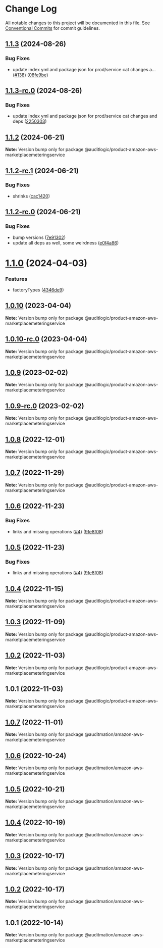 # Change Log

All notable changes to this project will be documented in this file.
See [Conventional Commits](https://conventionalcommits.org) for commit guidelines.

## [1.1.3](https://github.com/auditlogic/product/compare/@auditlogic/product-amazon-aws-marketplacemeteringservice@1.1.2...@auditlogic/product-amazon-aws-marketplacemeteringservice@1.1.3) (2024-08-26)


### Bug Fixes

* update index yml and package json for prod/service cat changes a… ([#138](https://github.com/auditlogic/product/issues/138)) ([08fe9be](https://github.com/auditlogic/product/commit/08fe9beb1c8457462a19bc69caa02e6212d97e1a))





## [1.1.3-rc.0](https://github.com/auditlogic/product/compare/@auditlogic/product-amazon-aws-marketplacemeteringservice@1.1.2...@auditlogic/product-amazon-aws-marketplacemeteringservice@1.1.3-rc.0) (2024-08-26)


### Bug Fixes

* update index yml and package json for prod/service cat changes and deps ([2250303](https://github.com/auditlogic/product/commit/225030363a363608240135b7ebed386b28f01e4b))





## [1.1.2](https://github.com/auditlogic/product/compare/@auditlogic/product-amazon-aws-marketplacemeteringservice@1.1.2-rc.1...@auditlogic/product-amazon-aws-marketplacemeteringservice@1.1.2) (2024-06-21)

**Note:** Version bump only for package @auditlogic/product-amazon-aws-marketplacemeteringservice





## [1.1.2-rc.1](https://github.com/auditlogic/product/compare/@auditlogic/product-amazon-aws-marketplacemeteringservice@1.1.2-rc.0...@auditlogic/product-amazon-aws-marketplacemeteringservice@1.1.2-rc.1) (2024-06-21)


### Bug Fixes

* shrinks ([cac1420](https://github.com/auditlogic/product/commit/cac14200fefcd8183ab69fe89a47bd3f70f563e9))





## [1.1.2-rc.0](https://github.com/auditlogic/product/compare/@auditlogic/product-amazon-aws-marketplacemeteringservice@1.1.0...@auditlogic/product-amazon-aws-marketplacemeteringservice@1.1.2-rc.0) (2024-06-21)


### Bug Fixes

* bump versions ([7e91302](https://github.com/auditlogic/product/commit/7e913023b8b312150ed7762c32fbbe616be71de5))
* update all deps as well, some weirdness ([e0f4a86](https://github.com/auditlogic/product/commit/e0f4a864714e2d3de6bbf3da014d5312fe53be2f))





# [1.1.0](https://github.com/auditlogic/product/compare/@auditlogic/product-amazon-aws-marketplacemeteringservice@1.0.10...@auditlogic/product-amazon-aws-marketplacemeteringservice@1.1.0) (2024-04-03)


### Features

* factoryTypes ([4346de9](https://github.com/auditlogic/product/commit/4346de92693aee892fccf725338ffc7b80ab182b))





## [1.0.10](https://github.com/auditlogic/product/compare/@auditlogic/product-amazon-aws-marketplacemeteringservice@1.0.9...@auditlogic/product-amazon-aws-marketplacemeteringservice@1.0.10) (2023-04-04)

**Note:** Version bump only for package @auditlogic/product-amazon-aws-marketplacemeteringservice





## [1.0.10-rc.0](https://github.com/auditlogic/product/compare/@auditlogic/product-amazon-aws-marketplacemeteringservice@1.0.9...@auditlogic/product-amazon-aws-marketplacemeteringservice@1.0.10-rc.0) (2023-04-04)

**Note:** Version bump only for package @auditlogic/product-amazon-aws-marketplacemeteringservice





## [1.0.9](https://github.com/auditlogic/product/compare/@auditlogic/product-amazon-aws-marketplacemeteringservice@1.0.8...@auditlogic/product-amazon-aws-marketplacemeteringservice@1.0.9) (2023-02-02)

**Note:** Version bump only for package @auditlogic/product-amazon-aws-marketplacemeteringservice





## [1.0.9-rc.0](https://github.com/auditlogic/product/compare/@auditlogic/product-amazon-aws-marketplacemeteringservice@1.0.8...@auditlogic/product-amazon-aws-marketplacemeteringservice@1.0.9-rc.0) (2023-02-02)

**Note:** Version bump only for package @auditlogic/product-amazon-aws-marketplacemeteringservice





## [1.0.8](https://github.com/auditlogic/product/compare/@auditlogic/product-amazon-aws-marketplacemeteringservice@1.0.7...@auditlogic/product-amazon-aws-marketplacemeteringservice@1.0.8) (2022-12-01)

**Note:** Version bump only for package @auditlogic/product-amazon-aws-marketplacemeteringservice





## [1.0.7](https://github.com/auditlogic/product/compare/@auditlogic/product-amazon-aws-marketplacemeteringservice@1.0.6...@auditlogic/product-amazon-aws-marketplacemeteringservice@1.0.7) (2022-11-29)

**Note:** Version bump only for package @auditlogic/product-amazon-aws-marketplacemeteringservice





## [1.0.6](https://github.com/auditlogic/product/compare/@auditlogic/product-amazon-aws-marketplacemeteringservice@1.0.4...@auditlogic/product-amazon-aws-marketplacemeteringservice@1.0.6) (2022-11-23)


### Bug Fixes

* links and missing operations ([#4](https://github.com/auditlogic/product/issues/4)) ([9fe8f08](https://github.com/auditlogic/product/commit/9fe8f08fe7c57fdb79f991ac35bd6ac2e7dcad38))





## [1.0.5](https://github.com/auditlogic/product/compare/@auditlogic/product-amazon-aws-marketplacemeteringservice@1.0.4...@auditlogic/product-amazon-aws-marketplacemeteringservice@1.0.5) (2022-11-23)


### Bug Fixes

* links and missing operations ([#4](https://github.com/auditlogic/product/issues/4)) ([9fe8f08](https://github.com/auditlogic/product/commit/9fe8f08fe7c57fdb79f991ac35bd6ac2e7dcad38))





## [1.0.4](https://github.com/auditlogic/product/compare/@auditlogic/product-amazon-aws-marketplacemeteringservice@1.0.3...@auditlogic/product-amazon-aws-marketplacemeteringservice@1.0.4) (2022-11-15)

**Note:** Version bump only for package @auditlogic/product-amazon-aws-marketplacemeteringservice





## [1.0.3](https://github.com/auditlogic/product/compare/@auditlogic/product-amazon-aws-marketplacemeteringservice@1.0.2...@auditlogic/product-amazon-aws-marketplacemeteringservice@1.0.3) (2022-11-09)

**Note:** Version bump only for package @auditlogic/product-amazon-aws-marketplacemeteringservice





## [1.0.2](https://github.com/auditlogic/product/compare/@auditlogic/product-amazon-aws-marketplacemeteringservice@1.0.1...@auditlogic/product-amazon-aws-marketplacemeteringservice@1.0.2) (2022-11-03)

**Note:** Version bump only for package @auditlogic/product-amazon-aws-marketplacemeteringservice





## 1.0.1 (2022-11-03)

**Note:** Version bump only for package @auditlogic/product-amazon-aws-marketplacemeteringservice





## [1.0.7](https://github.com/auditmation/store-content/compare/@auditmation/amazon-aws-marketplacemeteringservice@1.0.6...@auditmation/amazon-aws-marketplacemeteringservice@1.0.7) (2022-11-01)

**Note:** Version bump only for package @auditmation/amazon-aws-marketplacemeteringservice





## [1.0.6](https://github.com/auditmation/store-content/compare/@auditmation/amazon-aws-marketplacemeteringservice@1.0.5...@auditmation/amazon-aws-marketplacemeteringservice@1.0.6) (2022-10-24)

**Note:** Version bump only for package @auditmation/amazon-aws-marketplacemeteringservice





## [1.0.5](https://github.com/auditmation/store-content/compare/@auditmation/amazon-aws-marketplacemeteringservice@1.0.4...@auditmation/amazon-aws-marketplacemeteringservice@1.0.5) (2022-10-21)

**Note:** Version bump only for package @auditmation/amazon-aws-marketplacemeteringservice





## [1.0.4](https://github.com/auditmation/store-content/compare/@auditmation/amazon-aws-marketplacemeteringservice@1.0.3...@auditmation/amazon-aws-marketplacemeteringservice@1.0.4) (2022-10-19)

**Note:** Version bump only for package @auditmation/amazon-aws-marketplacemeteringservice





## [1.0.3](https://github.com/auditmation/store-content/compare/@auditmation/amazon-aws-marketplacemeteringservice@1.0.2...@auditmation/amazon-aws-marketplacemeteringservice@1.0.3) (2022-10-17)

**Note:** Version bump only for package @auditmation/amazon-aws-marketplacemeteringservice





## [1.0.2](https://github.com/auditmation/store-content/compare/@auditmation/amazon-aws-marketplacemeteringservice@1.0.1...@auditmation/amazon-aws-marketplacemeteringservice@1.0.2) (2022-10-17)

**Note:** Version bump only for package @auditmation/amazon-aws-marketplacemeteringservice





## 1.0.1 (2022-10-14)

**Note:** Version bump only for package @auditmation/amazon-aws-marketplacemeteringservice
